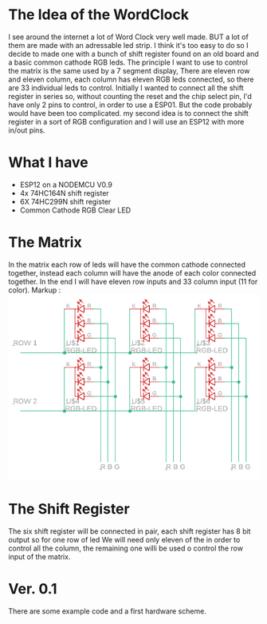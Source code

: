 # The Idea of the WordClock
I see around the internet a lot of Word Clock very well made. 
BUT a lot of them are made with an adressable led strip. 
I think it's too easy to do so I decide to made one with a bunch of shift register found 
on an old board and a basic common cathode RGB leds.
The principle I want to use to control the matrix is the same used by a 7 segment display,
There are eleven row and eleven column, each column has eleven RGB leds connected, 
so there are 33 individual leds to control.
Initially I wanted to connect all the shift register in series so, without counting the 
reset and the chip select pin, I'd have only 2 pins to control, in order to use a ESP01.
But the code probably would have been too complicated.
my second idea is to connect the shift register in a sort of RGB configuration and 
I will use an ESP12 with more in/out pins.

# What I have 
* ESP12 on a NODEMCU V0.9
* 4x 74HC164N shift register
* 6X 74HC299N shift register
* Common Cathode RGB Clear LED

# The Matrix
In the matrix each row of leds will have the common cathode connected together,
instead each column will have the anode of each color connected together.
In the end I will have eleven row inputs and 33 column input (11 for color).
Markup : ![picture alt](matrix_example.png)

# The Shift Register
The six shift register will be connected in pair, 
each shift register has 8 bit output so for one row of led 
We will need only eleven of the in order to control all the column, 
the remaining one willi be used o control the row input of the matrix.

# Ver. 0.1
There are some example code and a first hardware scheme.
